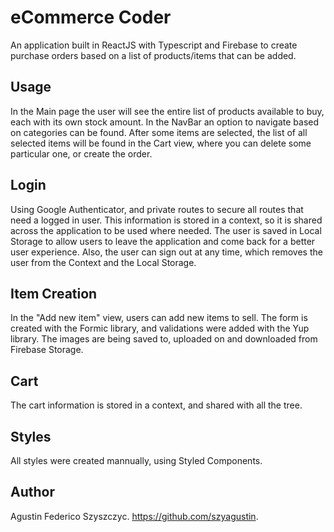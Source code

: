 # eCommerce Coder

An application built in ReactJS with Typescript and Firebase to create purchase orders based on a list of products/items that can be added.

## Usage
In the Main page the user will see the entire list of products available to buy, each with its own stock amount. In the NavBar an option to navigate based on categories can be found. After some items are selected, the list of all selected items will be found in the Cart view, where you can delete some particular one, or create the order. 

## Login
Using Google Authenticator, and private routes to secure all routes that need a logged in user. This information is stored in a context, so it is shared across the application to be used where needed. The user is saved in Local Storage to allow users to leave the application and come back for a better user experience. Also, the user can sign out at any time, which removes the user from the Context and the Local Storage.

## Item Creation
In the "Add new item" view, users can add new items to sell. The form is created with the Formic library, and validations were added with the Yup library. The images are being saved to, uploaded on and downloaded from Firebase Storage.

## Cart
The cart information is stored in a context, and shared with all the tree. 

## Styles
All styles were created mannually, using Styled Components.

## Author
Agustin Federico Szyszczyc.  https://github.com/szyagustin.
